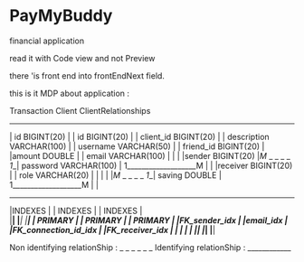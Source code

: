 # PayMyBuddy
financial application

read it with Code view and not Preview

there 'is front end into frontEndNext field.

this is it MDP about application :


Transaction                                  Client                                             ClientRelationships   
___________________________                 _____________________________                       __________________________
| id BIGINT(20)            |                |     id BIGINT(20)         |                       |  client_id BIGINT(20)  |
| description VARCHAR(100) |                |    username VARCHAR(50)   |                       |  friend_id BIGINT(20)  |
|amount DOUBLE             |                |   email VARCHAR(100)      |                       |                        |
|sender BIGINT(20)         |_M_ _ _ _ _ _1__|  password VARCHAR(100)    | 1___________________M |                        |
|receiver BIGINT(20)       |                |  role VARCHAR(20)         |                       |                        |
|                          |_M_ _ _ _ _ _1__|  saving DOUBLE            | 1___________________M |                        |
____________________________                ____________________________                        __________________________
|INDEXES                   |                |  INDEXES                  |                       |    INDEXES             |    
|__________________________|                |___________________________|                       |________________________|
| PRIMARY                  |                | PRIMARY                   |                       | PRIMARY                |
|FK_sender_idx             |                |email_idx                  |                       |FK_connection_id_idx    |
|FK_receiver_idx           |                |                           |                       |                        |
|__________________________|                |___________________________|                       |________________________|



Non identifying relationShip :     _ _ _ _ _ _
Identifying relationShip :         ____________
